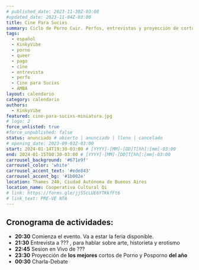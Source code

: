 ```yaml
---
# published_date: 2023-11-30Z-03:00
#updated_date: 2023-11-04Z-03:00
title: Cine Para Sucixs
summary: Ciclo de Porno Cuir. Perfos, entrevistas y proyección de cortos p0rno queer-lgtb. Venite a ver cine sucio y mojarte con nosotres.
tags:
  - español
  - KinkyVibe
  - porno
  - queer
  - pago
  - cine
  - entrevista
  - perfo
  - Cine para Sucixs
  - AMBA
layout: calendario
category: calendario
authors:
  - KinkyVibe
featured: cine-para-sucixs-miniatura.jpg
# logo: 2
force_unlisted: true
#force_unpublished: false
status: anunciado # abierto | anunciado | lleno | cancelado
# opening_date: 2023-09-03Z-03:00
start: 2024-01-14T19:30-03:00 # [YYYY]-[MM]-[DD]T[hh]:[mm]-03:00
end: 2024-01-15T00:30-03:00 # [YYYY]-[MM]-[DD]T[hh]:[mm]-03:00
carrousel_background: '#671e9f'
carrousel_color: 'white'
carrousel_accent_text: '#ede843'
carrousel_accent_bg: '#1b002e'
location: Thames 240, Ciudad Autónoma de Buenos Aires
location_name: Cooperativa Cultural Qi
# link: https://forms.gle/jjSScLUE6YTKkfFt6
# link_text: PRE-VE NTA
---
```


## Cronograma de actividades:

- **20:30** Comienza el evento. Va a estar la feria disponible.
- **21:30** Entrevista a ??? , para hablar sobre arte, historieta y erotismo
- **22:45** Sesion en Vivo de ???
- **23:30** Proyección de **los mejores** cortos de Porno y Posporno **del año**
- **00:30** Charla-Debate

<style>
    a {
      color: #222;
      /* text-decoration: none; */
      text-decoration-color: var(--1);
    }
</style>

